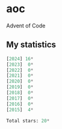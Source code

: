 # aoc
Advent of Code

## My statistics

<!-- START STATS -->
```py
[2024] 16*
[2023]  0*
[2022]  0*
[2021]  0*
[2020]  0*
[2019]  0*
[2018]  0*
[2017]  0*
[2016]  0*
[2015]  4*

Total stars: 20*
```
<!-- END STATS -->
